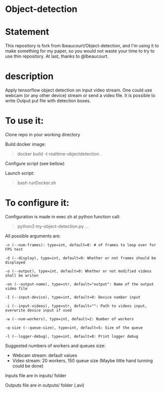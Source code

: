 # Object-detection

# Statement

This repository is fork from lbeaucourt/Object-detection, and I'm using it to make something for my paper, so you would not waste your time to try to use thin repository. At last, thanks to @lbeaucourt.

# description

Apply tensorflow object detection on input video stream. One could use webcam (or any other device) stream or send a video file. It is possible to write Output put file with detection boxes.

# To use it:

Clone repo in your working directory

Build docker image:

> docker build -t realtime-objectdetection .

Configure script (see bellow)

Launch script:

> bash runDocker.sh

# To configure it:

Configuration is made in exec.sh at python function call:

> python3 my-object-detection.py ...

All possible arguments are:

```
-n (--num-frames): type=int, default=0: # of frames to loop over for FPS test

-d (--display), type=int, default=0: Whether or not frames should be displayed

-o (--output), type=int, default=0: Whether or not modified videos shall be writen

-on (--output-name), type=str, default="output": Name of the output video file

-I (--input-device), type=int, default=0: Device number input

-i (--input-videos), type=str, default="": Path to videos input, overwrite device input if used

-w (--num-workers), type=int, default=2: Number of workers

-q-size (--queue-size), type=int, default=5: Size of the queue

-l (--logger-debug), type=int, default=0: Print logger debug

```
Suggested numbers of workers and queues size:

- Webcam stream: default values
- Video stream: 20 workers, 150 queue size (Maybe little hand tunning could be done)

Inputs file are in inputs/ folder

Outputs file are in outputs/ folder (.avi)
